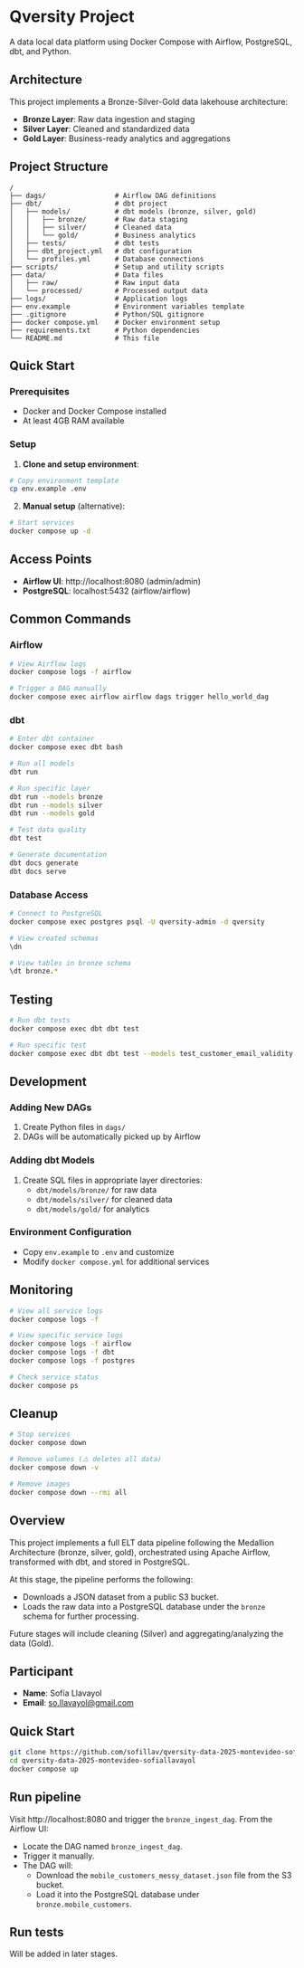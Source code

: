 # Qversity Project

A data local data platform using Docker Compose with Airflow, PostgreSQL, dbt, and Python.

## Architecture

This project implements a Bronze-Silver-Gold data lakehouse architecture:

- **Bronze Layer**: Raw data ingestion and staging
- **Silver Layer**: Cleaned and standardized data
- **Gold Layer**: Business-ready analytics and aggregations

## Project Structure

```
/
├── dags/                 # Airflow DAG definitions
├── dbt/                  # dbt project
│   ├── models/           # dbt models (bronze, silver, gold)
│   │   ├── bronze/       # Raw data staging
│   │   ├── silver/       # Cleaned data
│   │   └── gold/         # Business analytics
│   ├── tests/            # dbt tests
│   ├── dbt_project.yml   # dbt configuration
│   └── profiles.yml      # Database connections
├── scripts/              # Setup and utility scripts
├── data/                 # Data files
│   ├── raw/              # Raw input data
│   └── processed/        # Processed output data
├── logs/                 # Application logs
├── env.example           # Environment variables template
├── .gitignore            # Python/SQL gitignore
├── docker compose.yml    # Docker environment setup
├── requirements.txt      # Python dependencies
└── README.md             # This file
```

## Quick Start

### Prerequisites
- Docker and Docker Compose installed
- At least 4GB RAM available

### Setup

1. **Clone and setup environment**:
```bash
# Copy environment template
cp env.example .env
```

2. **Manual setup** (alternative):
```bash
# Start services
docker compose up -d
```

## Access Points

- **Airflow UI**: http://localhost:8080 (admin/admin)
- **PostgreSQL**: localhost:5432 (airflow/airflow)

## Common Commands

### Airflow
```bash
# View Airflow logs
docker compose logs -f airflow

# Trigger a DAG manually
docker compose exec airflow airflow dags trigger hello_world_dag
```

### dbt
```bash
# Enter dbt container
docker compose exec dbt bash

# Run all models
dbt run

# Run specific layer
dbt run --models bronze
dbt run --models silver
dbt run --models gold

# Test data quality
dbt test

# Generate documentation
dbt docs generate
dbt docs serve
```

### Database Access
```bash
# Connect to PostgreSQL
docker compose exec postgres psql -U qversity-admin -d qversity

# View created schemas
\dn

# View tables in bronze schema
\dt bronze.*
```

## Testing

```bash
# Run dbt tests
docker compose exec dbt dbt test

# Run specific test
docker compose exec dbt dbt test --models test_customer_email_validity
```

## Development

### Adding New DAGs
1. Create Python files in `dags/`
2. DAGs will be automatically picked up by Airflow

### Adding dbt Models
1. Create SQL files in appropriate layer directories:
   - `dbt/models/bronze/` for raw data
   - `dbt/models/silver/` for cleaned data
   - `dbt/models/gold/` for analytics

### Environment Configuration
- Copy `env.example` to `.env` and customize
- Modify `docker compose.yml` for additional services

## Monitoring

```bash
# View all service logs
docker compose logs -f

# View specific service logs
docker compose logs -f airflow
docker compose logs -f dbt
docker compose logs -f postgres

# Check service status
docker compose ps
```

## Cleanup

```bash
# Stop services
docker compose down

# Remove volumes (⚠️ deletes all data)
docker compose down -v

# Remove images
docker compose down --rmi all
```







## Overview

This project implements a full ELT data pipeline following the Medallion Architecture (bronze, silver, gold), orchestrated using Apache Airflow, transformed with dbt, and stored in PostgreSQL.

At this stage, the pipeline performs the following:

- Downloads a JSON dataset from a public S3 bucket.
- Loads the raw data into a PostgreSQL database under the `bronze` schema for further processing.

Future stages will include cleaning (Silver) and aggregating/analyzing the data (Gold).

## Participant

- **Name**: Sofía Llavayol
- **Email**: so.llavayol@gmail.com

## Quick Start

```bash
git clone https://github.com/sofillav/qversity-data-2025-montevideo-sofiallavayol.git
cd qversity-data-2025-montevideo-sofiallavayol
docker compose up
```

## Run pipeline

Visit http://localhost:8080 and trigger the `bronze_ingest_dag`. From the Airflow UI:

- Locate the DAG named `bronze_ingest_dag`.
- Trigger it manually.
- The DAG will:
   - Download the `mobile_customers_messy_dataset.json` file from the S3 bucket.
   - Load it into the PostgreSQL database under `bronze.mobile_customers`.

## Run tests

Will be added in later stages.